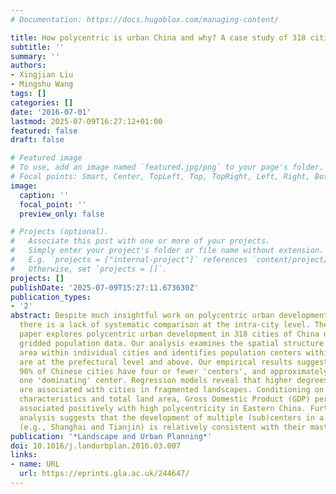 ```yaml
---
# Documentation: https://docs.hugoblox.com/managing-content/

title: How polycentric is urban China and why? A case study of 318 cities
subtitle: ''
summary: ''
authors:
- Xingjian Liu
- Mingshu Wang
tags: []
categories: []
date: '2016-07-01'
lastmod: 2025-07-09T16:27:12+01:00
featured: false
draft: false

# Featured image
# To use, add an image named `featured.jpg/png` to your page's folder.
# Focal points: Smart, Center, TopLeft, Top, TopRight, Left, Right, BottomLeft, Bottom, BottomRight.
image:
  caption: ''
  focal_point: ''
  preview_only: false

# Projects (optional).
#   Associate this post with one or more of your projects.
#   Simply enter your project's folder or file name without extension.
#   E.g. `projects = ["internal-project"]` references `content/project/deep-learning/index.md`.
#   Otherwise, set `projects = []`.
projects: []
publishDate: '2025-07-09T15:27:11.673630Z'
publication_types:
- '2'
abstract: Despite much insightful work on polycentric urban development in China,
  there is a lack of systematic comparison at the intra-city level. Therefore, this
  paper explores polycentric urban development in 318 cities of China using detailed
  gridded population data. Our analysis examines the spatial structure of urbanized
  area within individual cities and identifies population centers within cities that
  are at the prefectural level and above. Our empirical results suggest that over
  90% of Chinese cities have four or fewer 'centers', and approximately 40% only have
  one 'dominating' center. Regression models reveal that higher degrees of polycentricity
  are associated with cities in fragmented landscapes. Conditioning on topographic
  characteristics and total land area, Gross Domestic Product (GDP) per capita is
  associated positively with high polycentricity in Eastern China. Furthermore, our
  analysis suggests that the development of multiple (sub)centers in a number of cities
  (e.g., Shanghai and Tianjin) is relatively consistent with their master plans.
publication: '*Landscape and Urban Planning*'
doi: 10.1016/j.landurbplan.2016.03.007
links:
- name: URL
  url: https://eprints.gla.ac.uk/244647/
---
```

